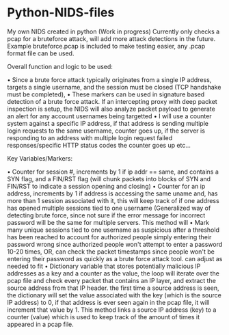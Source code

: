 # Python-NIDS-files
My own NIDS created in python (Work in progress)
Currently only checks a pcap for a bruteforce attack, will add more attack detections in the future.
Example bruteforce.pcap is included to make testing easier, any .pcap format file can be used.

Overall function and logic to be used:

•	Since a brute force attack typically originates from a single IP address, targets a single username, and the session must be closed (TCP handshake must be completed),
•	These markers can be used in signature based detection of a brute force attack. If an intercepting proxy with deep packet inspection is setup, the NIDS will also analyze packet payload to generate an alert for any account usernames being targetted
•	I will use a counter system against a specific IP address, if that address is sending multiple login requests to the same username, counter goes up, if the server is responding to an address with multiple login request failed responses/specific HTTP status codes the counter goes up etc...

Key Variables/Markers: 

•	Counter for session #, increments by 1 if ip addr == same, and contains a SYN flag, and a FIN/RST flag (will chunk packets into blocks of SYN and FIN/RST to indicate a session opening and closing)
•	Counter for an ip address, increments by 1 if address is accessing the same uname and, has more than 1 session associated with it, this will keep track of if one address has opened multiple sessions tied to one username (Generalized way of detecting brute force, since not sure if the error message for incorrect password will be the same for multiple servers. This method will 
•	Mark many unique sessions tied to one username as suspicious after a threshold has been reached to account for authorized people simply entering their password wrong since authorized people won't attempt to enter a password 10-20 times, OR, can check the packet timestamps since people won't be entering their password as quickly as a brute force attack tool. can adjust as needed to fit
•	Dictionary variable that stores potentially malicious IP addresses as a key and a counter as the value, the loop will iterate over the pcap file and check every packet that contains an IP layer, and extract the source address from that IP header. the first time a source address is seen, the dictionary will set the value associated with the key (which is the source IP address) to 0, if that address is ever seen again in the pcap file, it will increment that value by 1. This method links a source IP address (key) to a counter (value) which is used to keep track of the amount of times it appeared in a pcap file.
